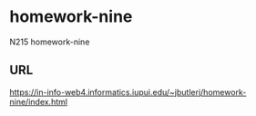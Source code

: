 # homework-nine

N215 homework-nine

## URL

https://in-info-web4.informatics.iupui.edu/~jbutlerj/homework-nine/index.html
